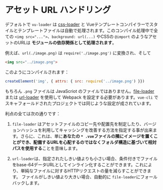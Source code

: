 # アセット URL ハンドリング

デフォルトで `vu-loader` は [css-loader](https://github.com/webpack/css-loader) と Vueテンプレートコンパイラーでスタイルとテンプレートファイルは自動で処理されます。このコンパイル処理中で全ての  `<img src="...">`、`background: url(...)` やCSSの `@import` のようなアセットのURLは **モジュールの依存関係として処理されます**。

例えば、`url(./image.png)` は `require('./image.png')` に変換され、そして

``` html
<img src="../image.png">
```

このようにコンパイルされます：

``` js
createElement('img', { attrs: { src: require('../image.png') }})
```
もちろん `.png` ファイルは JavaScriot のファイルではありません。[file-loader](https://github.com/webpack/file-loader) または [url-loader](https://github.com/webpack/url-loader) を使用して Webpack を設定する必要があります。`vue-cli` でスキャフォールドされたプロジェクトでは同じような設定が成されています。

利点の全ては次の通りです：

1.  `file-loader` はアセットファイルのコピー先や配置先を制定したり、バージョンハッシュを利用してキャッシングを改善する方法を指定する事が出来ます。さらに、これは、単に**あなたの `* .vue`ファイルの隣にイメージを置くことができ、配備するURLを心配するのではなくフォルダ構造に基づいて相対パスを使用する**ことを意味します。

2. `url-loader`は、指定されたしきい値よりも小さい場合、条件付きでファイルをbase-64データURLとしてインライン化することができます。これにより、単純なファイルに対するHTTPリクエストの量を減らすことができます。 ファイルがしきい値より大きい場合、自動的に `file-loader`にフォールバックします。
